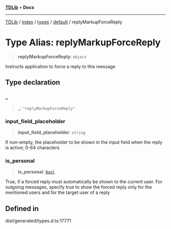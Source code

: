 [**TDLib**](../../../../../../README.md) • **Docs**

***

[TDLib](../../../../../../modules.md) / [index](../../../../../README.md) / [types](../../../README.md) / [default](../README.md) / replyMarkupForceReply

# Type Alias: replyMarkupForceReply

> **replyMarkupForceReply**: `object`

Instructs application to force a reply to this message

## Type declaration

### \_

> **\_**: `"replyMarkupForceReply"`

### input\_field\_placeholder

> **input\_field\_placeholder**: `string`

If non-empty, the placeholder to be shown in the input field when the reply is active; 0-64 characters

### is\_personal

> **is\_personal**: [`Bool`](Bool.md)

True, if a forced reply must automatically be shown to the current user. For outgoing messages, specify true to show the forced reply only for the mentioned users and for the target user of a reply

## Defined in

dist/generated/types.d.ts:17771
